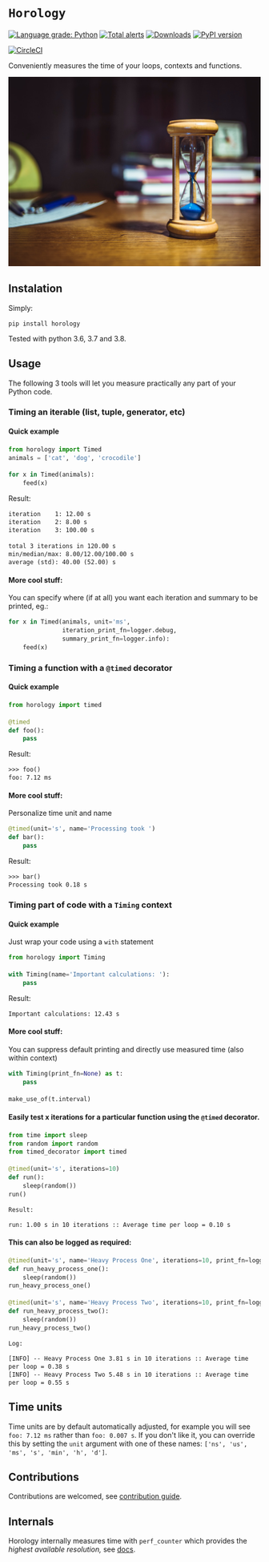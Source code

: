 # `Horology`

[![Language grade: Python](https://img.shields.io/lgtm/grade/python/g/mjmikulski/horology.svg?logo=lgtm&logoWidth=18)](https://lgtm.com/projects/g/mjmikulski/horology/context:python)
[![Total alerts](https://img.shields.io/lgtm/alerts/g/mjmikulski/horology.svg?logo=lgtm&logoWidth=18)](https://lgtm.com/projects/g/mjmikulski/horology/alerts/)
[![Downloads](https://pepy.tech/badge/horology/month)](https://pepy.tech/project/horology/month)
[![PyPI version](https://badge.fury.io/py/horology.svg)](https://badge.fury.io/py/horology)

[![CircleCI](https://circleci.com/gh/mjmikulski/horology/tree/master.svg?style=svg)](https://circleci.com/gh/mjmikulski/horology/tree/master)

Conveniently measures the time of your loops, contexts and functions.

![](hourglass.jpg "Photo by Mike from Pexels")



## Instalation
Simply:
```
pip install horology
```

Tested with python 3.6, 3.7 and 3.8.

## Usage
The following 3 tools will let you measure practically any part of your Python code.

### Timing an iterable (list, tuple, generator, etc)
#### Quick example
```python
from horology import Timed
animals = ['cat', 'dog', 'crocodile']

for x in Timed(animals):
    feed(x)
```
Result:
```
iteration    1: 12.00 s
iteration    2: 8.00 s
iteration    3: 100.00 s

total 3 iterations in 120.00 s
min/median/max: 8.00/12.00/100.00 s
average (std): 40.00 (52.00) s

```

#### More cool stuff:
You can specify where (if at all) you want each iteration and summary to be printed, eg.:
```python
for x in Timed(animals, unit='ms', 
               iteration_print_fn=logger.debug, 
               summary_print_fn=logger.info):
    feed(x)
```


### Timing a function with a `@timed` decorator
#### Quick example
```python
from horology import timed

@timed
def foo():
    pass
```
Result:
```
>>> foo()
foo: 7.12 ms
```

#### More cool stuff:
Personalize time unit and name
```python
@timed(unit='s', name='Processing took ')
def bar():
    pass
```
Result:
```
>>> bar()
Processing took 0.18 s
```


### Timing part of code with a `Timing` context
#### Quick example
Just wrap your code using a `with` statement
```python
from horology import Timing

with Timing(name='Important calculations: '):
    pass
```
Result:
```
Important calculations: 12.43 s
```

#### More cool stuff:
You can suppress default printing and directly use measured time (also within context)
```python
with Timing(print_fn=None) as t:
    pass
    
make_use_of(t.interval)
```


#### Easily test x iterations for a particular function using the `@timed` decorator.
```python
from time import sleep
from random import random
from timed_decorator import timed

@timed(unit='s', iterations=10)
def run():
    sleep(random())
run()
```
```
Result:
```
```
run: 1.00 s in 10 iterations :: Average time per loop = 0.10 s
```

#### This can also be logged as required:
``` python
@timed(unit='s', name='Heavy Process One', iterations=10, print_fn=logger.info)
def run_heavy_process_one():
    sleep(random())
run_heavy_process_one()

@timed(unit='s', name='Heavy Process Two', iterations=10, print_fn=logger.info)
def run_heavy_process_two():
    sleep(random())
run_heavy_process_two()
```
```
Log:
```
```
[INFO] -- Heavy Process One 3.81 s in 10 iterations :: Average time per loop = 0.38 s
[INFO] -- Heavy Process Two 5.48 s in 10 iterations :: Average time per loop = 0.55 s
```


## Time units
Time units are by default automatically adjusted, for example you will see
`foo: 7.12 ms` rather than `foo: 0.007 s`. If you don't like it, 
you can override this by setting the `unit` argument with one of these names: 
`['ns', 'us', 'ms', 's', 'min', 'h', 'd']`.


## Contributions 
Contributions are welcomed, see [contribution guide](.github/contributing.md).


## Internals
Horology internally measures time with `perf_counter` which provides the *highest available resolution,*
 see [docs](https://docs.python.org/3/library/time.html#time.perf_counter).
